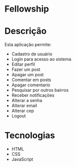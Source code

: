 # Fellowship
# Descrição
Esta aplicação permite:
* Cadastro de usuário
* Login para acesso ao sistema
* Editar perfil
* Fazer um post
* Apagar um post
* Comentar em posts
* Apagar comentario
* Pesquisar por outros bairros
* Receber notificações
* Alterar a senha
* Alterar email
* Alterar cep
* Logout

# Tecnologias
* HTML
* CSS
* JavaScript
